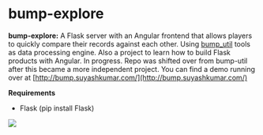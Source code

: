 # bump-explore
**bump-explore:**
A Flask server with an Angular frontend that allows players to quickly compare their records against each other. Using [bump_util](https://github.com/suyashkumar/bump_util) tools as data processing engine. Also a project to learn how to build Flask products with Angular. In progress. Repo was shifted over from bump-util after this became a more independent project. 
You can find a demo running over at [http://bump.suyashkumar.com/](http://bump.suyashkumar.com/)

**Requirements**
* Flask (pip install Flask) 

![](/images/bumpexplore.gif)
